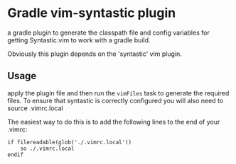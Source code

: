 # Gradle vim-syntastic plugin
a gradle plugin to generate the classpath file and config variables for getting
Syntastic.vim to work with a gradle build.

Obviously this plugin depends on the 'syntastic' vim plugin.

## Usage
apply the plugin file and then run the `vimFiles` task to generate the required
files. To ensure that syntastic is correctly configured you will also need to source
.vimrc.local

The easiest way to do this is to add the following lines to the end of your .vimrc:

    if filereadable(glob('./.vimrc.local'))
        so ./.vimrc.local
    endif


